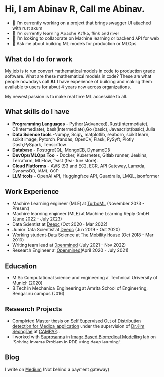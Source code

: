 
# Hi, I am Abinav R, Call me Abinav. 

- 🔭 I’m currently working on a project that brings swagger UI attached with rust axum
- 🌱 I’m currently learning Apache Kafka, flink and river
- 👯 I’m looking to collaborate on Machine learning or backend API for web
- 💬 Ask me about building ML models for production or MLOps

## What do I do for work
My job is to run convert mathematical models in code to production grade software. What are these mathematical models in code? These are what people nowadays call **AI**. I have experience of building and making them available to users for about 4 years now across organizations. 

My newest passion is to make real time ML accessible to all.

## What skills do I have
- **Programming Languages** - Python(Advanced), Rust(Intermediate), C(Intermediate), bash(Intermediate),Go (basic), Javascript(basic),Julia
- **Data Science tools** -Numpy, Scipy, matplotlib, seaborn, scikit learn, scikit image, Pytorch, Pandas, OpenCV, Flask, PySyft, Plotly Dash,PySpark, Tensorflow
- **Database** - PostrgreSQL, MongoDB, DynamoDB
- **DevOps/MLOps Tool** - Docker, Kubernetes, Gitlab runner, Jenkins, Terraform, MLFlow, feast (fea-
ture store).
- **Cloud Platforms** - AWS (S3 and EC2, ECR, API Gateway, Lambda, DynamoDB, IAM), GCP
- **LLM tools** - OpenAI API, Huggingface API, Guardrails, LMQL, jsonformer

## Work Experience
* Machine Learning engineer (MLE) at [TurboML](https://turboml.com/) (November 2023 - Present)
* Machine learning engineer (MLE) at Machine Learning Reply GmbH (June 2022 - July 2023)
* Data Scientist at [Deepc](http://deepc.ai/) (Oct 2020 - Mar 2022)
* Junior Data Scientist at [Deepc](http://deepc.ai/) (Jun 2019 - Oct 2020)
* Working student-Data Science at [The Mobility House](https://www.mobilityhouse.com/int_en/) (Oct 2018 - Mar 2019)
* Writing team lead at [Openmined](https://blog.openmined.org/) (July 2021 - Nov 2022)
* Research Engineer at [Openmined](https://blog.openmined.org/)(April 2020 - July 2021)

## Education
* M.Sc Computational science and engineering at Technical University of Munich (2020)
* B.Tech in Mechanical Engineering at Amrita School of Engineering, Bengaluru campus (2016)

## Research Projects
* Completed Master thesis on [Self Supervised Out of Distribution detection for Medical application](../resources/thesis.pdf) under the supervision of [Dr.Kim SeongTae](http://ailab.khu.ac.kr/people/pi/) at [CAMPAR](http://campar.in.tum.de/Chair/ResearchGroupCamp).  . 
* I worked with [Suprosanna](http://campar.in.tum.de/Main/SuprosannaShit) in [Image Based Biomedical Modelling](http://campar.in.tum.de/Chair/ResearchIBBM) lab on 'Solving Inverse Problem in PDE using deep learning'.


## Blog
I write on [Medium](https://abinavravi.medium.com/) (Not behind a payment gateway)

<!--
**AbinavRavi/AbinavRavi** is a ✨ _special_ ✨ repository because its `README.md` (this file) appears on your GitHub profile.

Here are some ideas to get you started:

- 🔭 I’m currently working on ...
- 🌱 I’m currently learning ...
- 👯 I’m looking to collaborate on ...
- 🤔 I’m looking for help with ...
- 💬 Ask me about ...
- 📫 How to reach me: ...
- 😄 Pronouns: ...
- ⚡ Fun fact: ...
-->
